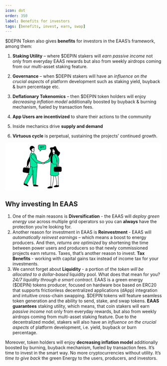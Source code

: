 ```yaml
---
icon: dot
order: 350
label: Benefits for investors
tags: [benefits, invest, earn, swap]
---
```


$DEPIN Token also gives **benefits** for investors in the EAAS’s framework, among them:
 
1. **Staking Utility** – where $DEPIN stakers will *earn passive income* not only from everyday EAAS rewards but also from weekly airdrops coming from our multi-asset staking feature.

2. **Governance** – when $DEPIN stakers will have an *influence on the crucial aspects* of platform development such as staking yield, buyback & burn percentage etc.
 
3. **Deflationary Tokenomics** – then $DEPIN token holders will enjoy *decreasing inflation model* additionally boosted by buyback & burning mechanism, fueled by transaction fees.

4. **App Users are incentivized** to share their actions to the community
5. Inside mechanics drive **supply and demand**
6.  **Virtuous cycle** is perpetual, sustaining the projects’ continued growth.

![](/src/headers/benefits_for_investors.png)

## Why investing In EAAS


1. One of the main reasons is **Diversification** - the EAAS will *deploy green energy use* across multiple grid operators so you can **always** have the protection you’re looking for.
2. Another reason for investment in EAAS is **Reinvestment** - EAAS will *automatically reinvest earnings* – which means a boost to energy producers. And then, *returns are optimized* by shortening the time between power users and producers so that newly commissioned projects earn returns. Taxes, that’s another reason to invest. **Tax Benefits** - working with capital gains tax instead of income tax for your investments.
3. We cannot forget about **Liquidity** - a portion of the *token will be allocated to a dollar-based* liquidity pool. What does that mean for you? *24/7 liquidity through a smart contract*. EAAS is a green energy ($DEPIN) tokens producer, focused on hardware box based on ERC20 that supports frictionless decentralized applications (dApp) integration and intuitive cross-chain swapping. $DEPIN tokens will feature seamless token generation and the ability to send, stake, and swap tokens. **EAAS guarantees** staking utility, which means, that coin stakers will earn *passive income* not only from everyday rewards, but also from weekly airdrops coming from multi-asset staking feature. Due to the decentralized model, stakers will also have an *influence on the crucial aspects* of platform development, i.e. yield, buyback or burn percentage.


<!--![](/src/headers/why_investing_in_eaas_green_energy.png)
-->

Moreover, token holders will enjoy **decreasing inflation model** additionally boosted by burning, buyback mechanism, fueled by transaction fees. It’s time to invest in the smart way. No more cryptocurrencies without utility. It’s *time to give back* the green Energy to the users, producers, and investors. 